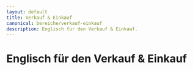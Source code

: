 ```yaml
---
layout: default
title: Verkauf & Einkauf
canonical: bereiche/verkauf-einkauf
description: Englisch für den Verkauf & Einkauf.
---
```

# Englisch für den Verkauf & Einkauf
